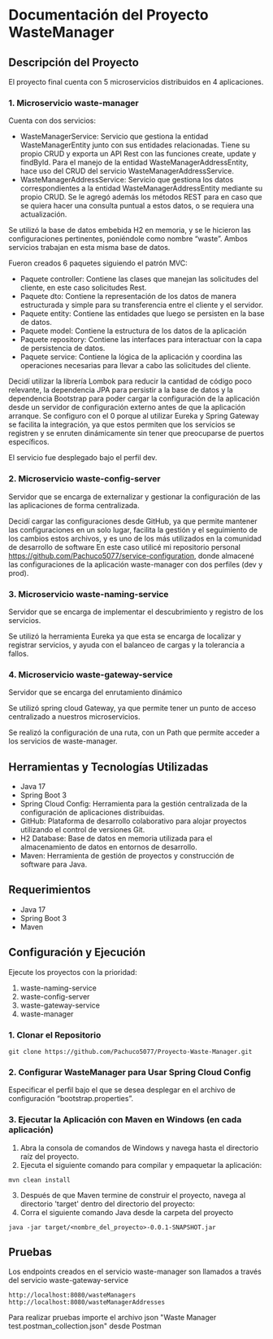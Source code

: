 # Documentación del Proyecto WasteManager

## Descripción del Proyecto
El proyecto final cuenta con 5 microservicios distribuidos en 4 aplicaciones.

### 1.	Microservicio waste-manager
Cuenta con dos servicios: <p>
-	WasteManagerService: Servicio que gestiona la entidad WasteManagerEntity junto con sus entidades relacionadas. Tiene su propio CRUD y exporta un API Rest con las funciones create, update y findById. Para el manejo de la entidad WasteManagerAddressEntity, hace uso del CRUD del servicio WasteManagerAddressService.
-	WasteManagerAddressService: Servicio que gestiona los datos correspondientes a la entidad WasteManagerAddressEntity mediante su propio CRUD. Se le agregó además los métodos REST para en caso que se quiera hacer una consulta puntual a estos datos, o se requiera una actualización.<p>

Se utilizó la base de datos embebida H2 en memoria, y se le hicieron las configuraciones pertinentes, poniéndole como nombre “waste”. Ambos servicios trabajan en esta misma base de datos.<p>

Fueron creados 6 paquetes siguiendo el patrón MVC:<p>
  -	Paquete controller: Contiene las clases que manejan las solicitudes del cliente, en este caso solicitudes Rest.
  -	Paquete dto: Contiene la representación de los datos de manera estructurada y simple para su transferencia entre el cliente y el servidor.
  -	Paquete entity: Contiene las entidades que luego se persisten en la base de datos.
  -	Paquete model: Contiene la estructura de los datos de la aplicación
  -	Paquete repository: Contiene las interfaces para interactuar con la capa de persistencia de datos.
  -	Paquete service: Contiene la lógica de la aplicación y coordina las operaciones necesarias para llevar a cabo las solicitudes del cliente.<p>
  
Decidí utilizar la librería Lombok para reducir la cantidad de código poco relevante, la dependencia JPA para persistir a la base de datos y la dependencia Bootstrap para poder cargar la configuración de la aplicación desde un servidor de configuración externo antes de que la aplicación arranque.
Se configuro con el 0 porque al utilizar Eureka y Spring Gateway se facilita la integración, ya que estos permiten que los servicios se registren y se enruten dinámicamente sin tener que preocuparse de puertos específicos. <p>
El servicio fue desplegado bajo el perfil dev.

### 2.	Microservicio waste-config-server
Servidor que se encarga de externalizar y gestionar la configuración de las las aplicaciones de forma centralizada.<p>
Decidí cargar las configuraciones desde GitHub, ya que permite mantener las configuraciones en un solo lugar, facilita la gestión y el seguimiento de los cambios estos archivos, y es uno de los más utilizados en la comunidad de desarrollo de software
En este caso utilicé mi repositorio personal https://github.com/Pachuco5077/service-configuration, donde almacené las configuraciones de la aplicación waste-manager con dos perfiles (dev y prod).

### 3.	Microservicio waste-naming-service
Servidor que se encarga de implementar el descubrimiento y registro de los servicios.<p>
Se utilizó la herramienta Eureka ya que esta se encarga de localizar y registrar servicios, y ayuda con el balanceo de cargas y la tolerancia a fallos.

### 4.	Microservicio waste-gateway-service
Servidor que se encarga del enrutamiento dinámico<p>
Se utilizó spring cloud Gateway, ya que permite tener un punto de acceso centralizado a nuestros microservicios.<p>
Se realizó la configuración de una ruta, con un Path que permite acceder a los servicios de waste-manager.

## Herramientas y Tecnologías Utilizadas
-	Java 17
-	Spring Boot 3
-	Spring Cloud Config: Herramienta para la gestión centralizada de la configuración de aplicaciones distribuidas.
-	GitHub: Plataforma de desarrollo colaborativo para alojar proyectos utilizando el control de versiones Git.
-	H2 Database: Base de datos en memoria utilizada para el almacenamiento de datos en entornos de desarrollo.
-	Maven: Herramienta de gestión de proyectos y construcción de software para Java.

## Requerimientos
- Java 17
- Spring Boot 3
- Maven

## Configuración y Ejecución

Ejecute los proyectos con la prioridad:
1.  waste-naming-service
2.  waste-config-server
3.  waste-gateway-service
4.  waste-manager

###  1. Clonar el Repositorio
```
git clone https://github.com/Pachuco5077/Proyecto-Waste-Manager.git
```

###  2. Configurar WasteManager para Usar Spring Cloud Config
Especificar el perfil bajo el que se desea desplegar en el archivo de configuración “bootstrap.properties”.

###  3. Ejecutar la Aplicación con Maven en Windows (en cada aplicación)<p>
1.  Abra la consola de comandos de Windows y navega hasta el directorio raíz del proyecto.
2.  Ejecuta el siguiente comando para compilar y empaquetar la aplicación:
```
mvn clean install
```
3.	Después de que Maven termine de construir el proyecto, navega al directorio 'target' dentro del directorio del proyecto:
4.	Corra el siguiente comando Java desde la carpeta del proyecto
```
java -jar target/<nombre_del_proyecto>-0.0.1-SNAPSHOT.jar
```

## Pruebas
Los endpoints creados en el servicio waste-manager son llamados a través del servicio waste-gateway-service
```
http://localhost:8080/wasteManagers
http://localhost:8080/wasteManagerAddresses
```
Para realizar pruebas importe el archivo json "Waste Manager test.postman_collection.json" desde Postman

